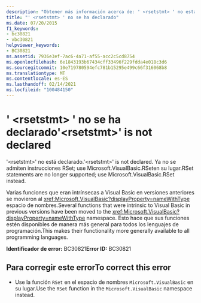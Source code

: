 ```yaml
---
description: "Obtener más información acerca de: ' <rsetstmt> ' no está declarado"
title: "' <rsetstmt> ' no se ha declarado"
ms.date: 07/20/2015
f1_keywords:
- bc30821
- vbc30821
helpviewer_keywords:
- BC30821
ms.assetid: 7936e3ef-7ac6-4a71-af55-acc2c5cd8754
ms.openlocfilehash: 6e1843193b67434cff33496f229fdda4e018c3d6
ms.sourcegitcommit: 10e719780594efc781b15295e499c66f316068b8
ms.translationtype: MT
ms.contentlocale: es-ES
ms.lasthandoff: 02/14/2021
ms.locfileid: "100484150"
---
```

# <a name="rsetstmt-is-not-declared"></a><span data-ttu-id="8429d-103">' \<rsetstmt> ' no se ha declarado</span><span class="sxs-lookup"><span data-stu-id="8429d-103">'\<rsetstmt>' is not declared</span></span>

<span data-ttu-id="8429d-104">'\<rsetstmt>' no está declarado.</span><span class="sxs-lookup"><span data-stu-id="8429d-104">'\<rsetstmt>' is not declared.</span></span> <span data-ttu-id="8429d-105">Ya no se admiten instrucciones RSet; use Microsoft.VisualBasic.RSeten su lugar.</span><span class="sxs-lookup"><span data-stu-id="8429d-105">RSet statements are no longer supported; use Microsoft.VisualBasic.RSet instead.</span></span>  
  
 <span data-ttu-id="8429d-106">Varias funciones que eran intrínsecas a Visual Basic en versiones anteriores se movieron al <xref:Microsoft.VisualBasic?displayProperty=nameWithType> espacio de nombres.</span><span class="sxs-lookup"><span data-stu-id="8429d-106">Several functions that were intrinsic to Visual Basic in previous versions have been moved to the <xref:Microsoft.VisualBasic?displayProperty=nameWithType> namespace.</span></span> <span data-ttu-id="8429d-107">Esto hace que sus funciones estén disponibles de manera más general para todos los lenguajes de programación.</span><span class="sxs-lookup"><span data-stu-id="8429d-107">This makes their functionality more generally available to all programming languages.</span></span>  
  
 <span data-ttu-id="8429d-108">**Identificador de error:** BC30821</span><span class="sxs-lookup"><span data-stu-id="8429d-108">**Error ID:** BC30821</span></span>  
  
## <a name="to-correct-this-error"></a><span data-ttu-id="8429d-109">Para corregir este error</span><span class="sxs-lookup"><span data-stu-id="8429d-109">To correct this error</span></span>  
  
- <span data-ttu-id="8429d-110">Use la función `RSet` en el espacio de nombres `Microsoft.VisualBasic` en su lugar.</span><span class="sxs-lookup"><span data-stu-id="8429d-110">Use the `RSet` function in the `Microsoft.VisualBasic` namespace instead.</span></span>  
